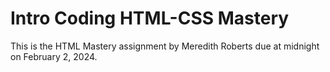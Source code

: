 # Intro Coding HTML-CSS Mastery

This is the HTML Mastery assignment by Meredith Roberts due at midnight on February 2, 2024.
